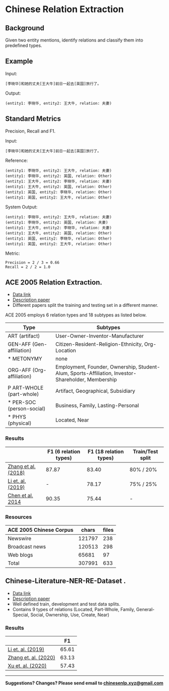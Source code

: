 # Chinese Relation Extraction


## Background

Given two entity mentions, identify relations and classify them into predefined types.

## Example

Input:

```
[李晓华]和她的丈夫[王大牛]前日一起去[英国]旅行了。
```

Output:

```
(entity1: 李晓华, entity2: 王大牛, relation: 夫妻) 
````

## Standard Metrics

Precision, Recall and F1.

	   	
Input:

```
[李晓华]和她的丈夫[王大牛]前日一起去[英国]旅行了。
```

Reference:

```
(entity1: 李晓华, entity2: 王大牛, relation: 夫妻) 
(entity1: 李晓华, entity2: 英国, relation: Other) 
(entity1: 王大牛, entity2: 李晓华, relation: 夫妻) 
(entity1: 王大牛, entity2: 英国, relation: Other) 
(entity1: 英国, entity2: 李晓华, relation: Other) 
(entity1: 英国, entity2: 王大牛, relation: Other)
```

System Output:

```
(entity1: 李晓华, entity2: 王大牛, relation: 夫妻) 
(entity1: 李晓华, entity2: 英国, relation: 夫妻) 
(entity1: 王大牛, entity2: 李晓华, relation: 夫妻) 
(entity1: 王大牛, entity2: 英国, relation: Other) 
(entity1: 英国, entity2: 李晓华, relation: Other) 
(entity1: 英国, entity2: 王大牛, relation: Other) 
```

Metric:

```
Precision = 2 / 3 = 0.66
Recall = 2 / 2 = 1.0
```

## <span class="t">ACE 2005 Relation Extraction</span>.

* [Data link](https://catalog.ldc.upenn.edu/LDC2006T06)
* [Description paper](https://pdfs.semanticscholar.org/3a9b/136ca1ab91592df36f148ef16095f74d009e.pdf)
* Different papers split the training and testing set in a different manner. 

ACE 2005 employs 6 relation types and 18 subtypes as listed below.

|  Type | Subtypes |
| --- | --- |
|  ART (artifact) | User-Owner-Inventor-Manufacturer |
|  GEN-AFF (Gen-affiliation) | Citizen-Resident-Religion-Ethnicity, Org-Location |
|  * METONYMY | none |
|  ORG-AFF (Org-affiliation) | Employment, Founder, Ownership, Student-Alum, Sports-Affiliation, Investor-Shareholder, Membership |
|  P ART-WHOLE (part-whole) | Artifact, Geographical, Subsidiary |
|  * PER-SOC<br/>(person-social) | Business, Family, Lasting-Personal |
|  * PHYS (physical) | Located, Near |

### Results

|   | F1 (6 relation types) | F1 (18 relation types) | Train/Test split |
| --- | --- | --- | --- |
|  [Zhang et al. (2018)](http://aclweb.org/anthology/L18-1077) | 87.87 | 83.40 | 80% / 20% |
|  [Li et. al. (2019)](https://www.aclweb.org/anthology/P19-1430.pdf) | - | 78.17 | 75% / 25% |  
|  [Chen et al. 2014](http://aclweb.org/anthology/P14-1054) | 90.35 | 75.44 | - |

### Resources

| ACE 2005 Chinese Corpus | chars | files |
| --- | --- | --- |
|  Newswire | 121797 | 238 |
|  Broadcast news | 120513 | 298 |
|  Web blogs | 65681 | 97 |
|  Total | 307991 | 633 |

## <span class="t">Chinese-Literature-NER-RE-Dataset </span>.
* [Data link](https://github.com/lancopku/Chinese-Literature-NER-RE-Dataset)
* [Description paper](https://arxiv.org/pdf/1711.07010.pdf)
* Well defined train, development and test data splits. 
* Contains 9 types of relations (Located, Part-Whole, Family, General-Special, Social, Ownership, Use, Create, Near)

### Results

|   | F1 |
| --- | --- |
|  [Li et. al. (2019)](https://www.aclweb.org/anthology/P19-1430.pdf) | 65.61 | 
|  [Zhang et. al. (2020)](https://dl.acm.org/doi/abs/10.1145/3395260.3395276) | 63.13 |
|  [Xu et. al. (2020)](https://ieeexplore.ieee.org/abstract/document/9085019) | 57.43 |

---

**Suggestions? Changes? Please send email to [chinesenlp.xyz@gmail.com](mailto:chinesenlp.xyz@gmail.com)**



